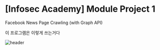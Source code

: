# [Infosec Academy] Module Project 1

Facebook News Page Crawling (with Graph API)

이 프로그램은 이렇게 쓰는거다

![header](https://capsule-render.vercel.app/api?type=egg&color=auto&height=300&section=header&text=InfosecAcadem&fontSize=90)
